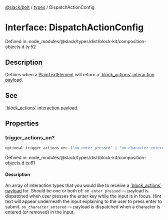 [@slack/bolt](../../../../index.md) / [types](../index.md) / DispatchActionConfig

# Interface: DispatchActionConfig

Defined in: node\_modules/@slack/types/dist/block-kit/composition-objects.d.ts:52

## Description

Defines when a [PlainTextElement](PlainTextElement.md) will return a [\`block\_actions\` interaction payload](https://api.slack.com/reference/interaction-payloads/block-actions).

## See

[\`block\_actions\` interaction payload](https://api.slack.com/reference/interaction-payloads/block-actions).

## Properties

### trigger\_actions\_on?

```ts
optional trigger_actions_on: ("on_enter_pressed" | "on_character_entered")[];
```

Defined in: node\_modules/@slack/types/dist/block-kit/composition-objects.d.ts:61

#### Description

An array of interaction types that you would like to receive a
[\`block\_actions\` payload](https://api.slack.com/reference/interaction-payloads/block-actions) for. Should be
one or both of:
  `on_enter_pressed` — payload is dispatched when user presses the enter key while the input is in focus. Hint
  text will appear underneath the input explaining to the user to press enter to submit.
  `on_character_entered` — payload is dispatched when a character is entered (or removed) in the input.
